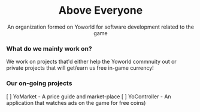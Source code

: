 <div align="center">
    <h1>Above Everyone</h1>
    <p>An organization formed on Yoworld for software development related to the game<p>
</div>

### What do we mainly work on?

We work on projects that'd either help the Yoworld commnuity out or private projects that will get/earn us free in-game currency!

### Our on-going projects

[ ] YoMarket 
        - A price guide and market-place
[ ] YoController 
        - An application that watches ads on the game for free coins)